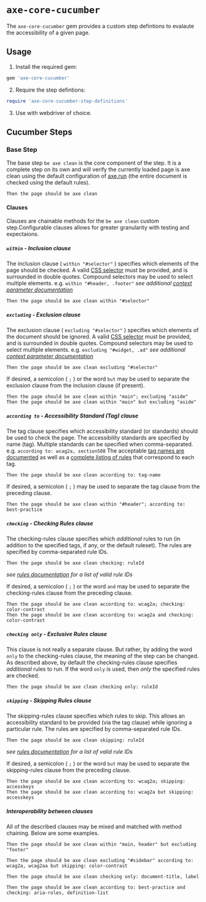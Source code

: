 # `axe-core-cucumber`
The `axe-core-cucumber` gem provides a custom step defintions to evalaute the accessibility of a given page.

## Usage

1. Install the required gem:

``` gemspec
gem 'axe-core-cucumber'
```

2. Require the step defintions:

``` rb
require 'axe-core-cucumber-step-definitions'
```

3. Use with webdriver of choice.

## Cucumber Steps

### Base Step

The base step `be axe clean` is the core component of the step. It is a complete step on its own and will verify the currently loaded page is axe clean using the default configuration of [axe.run][axe-run] (the entire document is checked using the default rules).

```gherkin
Then the page should be axe clean
```

#### Clauses

Clauses are chainable methods for the `be axe clean` custom step.Configurable clauses allows for greater granularity with testing and expectaions.

##### `within` - Inclusion clause

The inclusion clause ( `within "#selector"` ) specifies which elements of the page should be checked. A valid [CSS selector][css selector] must be provided, and is surrounded in double quotes. Compound selectors may be used to select multiple elements. e.g. `within "#header, .footer"`
*see additional [context parameter documentation][context-param]*

``` gherkin
Then the page should be axe clean within "#selector"
```

##### `excluding` - Exclusion clause

The exclusion clause ( `excluding "#selector"` ) specifies which elements of the document should be ignored. A valid [CSS selector][css selector] must be provided, and is surrounded in double quotes. Compound selectors may be used to select multiple elements. e.g. `excluding "#widget, .ad"`
*see additional [context parameter documentation][context-param]*

``` gherkin
Then the page should be axe clean excluding "#selector"
```

If desired, a semicolon ( `;` ) or the word `but` may be used to separate the exclusion clause from the inclusion clause (if present).

``` gherkin
Then the page should be axe clean within "main"; excluding "aside"
Then the page should be axe clean within "main" but excluding "aside"
```

##### `according to` - Accessibility Standard (Tag) clause

The tag clause specifies which accessibility standard (or standards) should be used to check the page. The accessibility standards are specified by name (tag). Multiple standards can be specified when comma-separated. e.g. `according to: wcag2a, section508`
The acceptable [tag names are documented][options-param] as well as a [complete listing of rules][rules] that correspond to each tag.

``` gherkin
Then the page should be axe clean according to: tag-name
```

If desired, a semicolon ( `;` ) may be used to separate the tag clause from the preceding clause.

``` gherkin
Then the page should be axe clean within "#header"; according to: best-practice
```

##### `checking` - Checking Rules clause

The checking-rules clause specifies which *additional* rules to run (in addition to the specified tags, if any, or the default ruleset). The rules are specified by comma-separated rule IDs.

``` gherkin
Then the page should be axe clean checking: ruleId
```

*see [rules documentation][rules] for a list of valid rule IDs*

If desired, a semicolon ( `;` ) or the word `and` may be used to separate the checking-rules clause from the preceding clause.

``` gherkin
Then the page should be axe clean according to: wcag2a; checking: color-contrast
Then the page should be axe clean according to: wcag2a and checking: color-contrast
```

##### `checking only` - Exclusive Rules clause

This clause is not really a separate clause. But rather, by adding the word `only` to the checking-rules clause, the meaning of the step can be changed. As described above, by default the checking-rules clause specifies *additional* rules to run. If the word `only` is used, then *only* the specified rules are checked.

``` gherkin
Then the page should be axe clean checking only: ruleId
```

##### `skipping` - Skipping Rules clause

The skipping-rules clause specifies which rules to skip. This allows an accessibility standard to be provided (via the tag clause) while ignoring a particular rule. The rules are specified by comma-separated rule IDs.

``` gherkin
Then the page should be axe clean skipping: ruleId
```

*see [rules documentation][rules] for a list of valid rule IDs*

If desired, a semicolon ( `;` ) or the word `but` may be used to separate the skipping-rules clause from the preceding clause.

``` gherkin
Then the page should be axe clean according to: wcag2a; skipping: accesskeys
Then the page should be axe clean according to: wcag2a but skipping: accesskeys
```

##### Interoperability between clauses

All of the described clauses may be mixed and matched with method chaining. Below are some examples.

``` gherkin
Then the page should be axe clean within "main, header" but excluding "footer"

Then the page should be axe clean excluding "#sidebar" according to: wcag2a, wcag2aa but skipping: color-contrast

Then the page should be axe clean checking only: document-title, label

Then the page should be axe clean according to: best-practice and checking: aria-roles, definition-list
```

[inclusion-clause]: #inclusion-clause
[exclusion-clause]: #exclusion-clause
[tag-clause]: #accessibility-standard-tag-clause
[rules-clause]: #checking-rules-clause
[exclusive-rules-clause]: #exclusive-rules-clause
[skipping-rules-clause]: #skipping-rules-clause

[axe-run]: https://github.com/dequelabs/axe-core/blob/master/doc/API.md#api-name-axerun
[context-param]: https://github.com/dequelabs/axe-core/blob/master/doc/API.md#context-parameter
[options-param]: https://github.com/dequelabs/axe-core/blob/master/doc/API.md#options-parameter
[rules]: https://github.com/dequelabs/axe-core/blob/master/doc/rule-descriptions.md

[css selector]: https://developer.mozilla.org/en-US/docs/Web/Guide/CSS/Getting_started/Selectors
